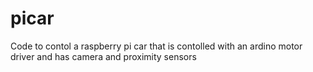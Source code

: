 # picar
Code to contol a raspberry pi car that is contolled with an ardino motor driver and has camera and proximity sensors
